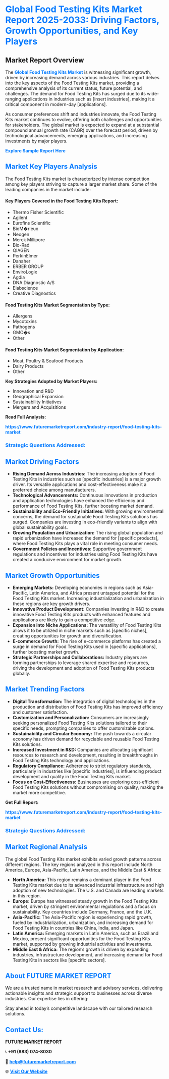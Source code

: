 <h1 style="color: #007BFF;">Global Food Testing Kits Market Report 2025-2033: Driving Factors, Growth Opportunities, and Key Players</h1>

<section id="overview">
<h2>Market Report Overview</h2>
<p>The <a href="https://www.futuremarketreport.com/industry-report/food-testing-kits-market" style="color: #007BFF; text-decoration: none;"><strong>Global Food Testing Kits Market</strong></a> is witnessing significant growth, driven by increasing demand across various industries. This report delves into the key aspects of the Food Testing Kits market, providing a comprehensive analysis of its current status, future potential, and challenges. The demand for Food Testing Kits has surged due to its wide-ranging applications in industries such as [insert industries], making it a critical component in modern-day [applications].</p>
<p>As consumer preferences shift and industries innovate, the Food Testing Kits market continues to evolve, offering both challenges and opportunities for stakeholders. The global market is expected to expand at a substantial compound annual growth rate (CAGR) over the forecast period, driven by technological advancements, emerging applications, and increasing investments by major players.</p>
</section>

<section id="overview">
<p><a href="https://www.futuremarketreport.com/request-sample/reportId=28726" style="color: #007BFF; text-decoration: none;"><strong>Explore Sample Report Here</strong></a></p>
</section>

<section id="key-players">
<h2 style="color: #007BFF;">Market Key Players Analysis</h2>
<p>The Food Testing Kits market is characterized by intense competition among key players striving to capture a larger market share. Some of the leading companies in the market include:</p>
<h4>Key Players Covered in the Food Testing Kits Report:</h4>
<ul><li>Thermo Fisher Scientific</li><li>Agilent</li><li>Eurofins Scientific</li><li>BioM�rieux</li><li>Neogen</li><li>Merck Millipore</li><li>Bio-Rad</li><li>QIAGEN</li><li>PerkinElmer</li><li>Danaher</li><li>ERBER GROUP</li><li>EnviroLogix</li><li>Agdia</li><li>DNA Diagnostic A/S</li><li>Elabscience</li><li>Creative Diagnostics</li></ul>
<h4>Food Testing Kits Market Segmentation by Type:</h4>
<ul><li>Allergens</li><li>Mycotoxins</li><li>Pathogens</li><li>GMO�s</li><li>Other</li></ul>

<h4>Food Testing Kits Market Segmentation by Application:</h4>
<ul><li>Meat, Poultry &amp; Seafood Products</li><li>Dairy Products</li><li>Other</li></ul>
<p><strong>Key Strategies Adopted by Market Players:</strong></p>
<ul>
<li>Innovation and R&D</li>
<li>Geographical Expansion</li>
<li>Sustainability Initiatives</li>
<li>Mergers and Acquisitions</li>
</ul>
</section>

<section>
<p><strong>Read Full Analysis: </strong></p><a href="https://www.futuremarketreport.com/industry-report/food-testing-kits-market" style="color: #007BFF; text-decoration: none;"><strong>https://www.futuremarketreport.com/industry-report/food-testing-kits-market</strong></a>
<h3 style="color: #007BFF;">Strategic Questions Addressed:</h3>
</section>

<section id="driving-factors">
<h2 style="color: #007BFF;">Market Driving Factors</h2>
<ul>
<li><strong>Rising Demand Across Industries:</strong> The increasing adoption of Food Testing Kits in industries such as [specific industries] is a major growth driver. Its versatile applications and cost-effectiveness make it a preferred choice among manufacturers.</li>
<li><strong>Technological Advancements:</strong> Continuous innovations in production and application technologies have enhanced the efficiency and performance of Food Testing Kits, further boosting market demand.</li>
<li><strong>Sustainability and Eco-Friendly Initiatives:</strong> With growing environmental concerns, the demand for sustainable Food Testing Kits solutions has surged. Companies are investing in eco-friendly variants to align with global sustainability goals.</li>
<li><strong>Growing Population and Urbanization:</strong> The rising global population and rapid urbanization have increased the demand for [specific products], where Food Testing Kits plays a vital role in meeting consumer needs.</li>
<li><strong>Government Policies and Incentives:</strong> Supportive government regulations and incentives for industries using Food Testing Kits have created a conducive environment for market growth.</li>
</ul>
</section>

<section id="growth-opportunities">
<h2 style="color: #007BFF;">Market Growth Opportunities</h2>
<ul>
<li><strong>Emerging Markets:</strong> Developing economies in regions such as Asia-Pacific, Latin America, and Africa present untapped potential for the Food Testing Kits market. Increasing industrialization and urbanization in these regions are key growth drivers.</li>
<li><strong>Innovative Product Development:</strong> Companies investing in R&D to create innovative Food Testing Kits products with enhanced features and applications are likely to gain a competitive edge.</li>
<li><strong>Expansion into Niche Applications:</strong> The versatility of Food Testing Kits allows it to be utilized in niche markets such as [specific niches], creating opportunities for growth and diversification.</li>
<li><strong>E-commerce Growth:</strong> The rise of e-commerce platforms has created a surge in demand for Food Testing Kits used in [specific applications], further boosting market growth.</li>
<li><strong>Strategic Partnerships and Collaborations:</strong> Industry players are forming partnerships to leverage shared expertise and resources, driving the development and adoption of Food Testing Kits products globally.</li>
</ul>
</section>

<section id="trending-factors">
<h2 style="color: #007BFF;">Market Trending Factors</h2>
<ul>
<li><strong>Digital Transformation:</strong> The integration of digital technologies in the production and distribution of Food Testing Kits has improved efficiency and customer satisfaction.</li>
<li><strong>Customization and Personalization:</strong> Consumers are increasingly seeking personalized Food Testing Kits solutions tailored to their specific needs, prompting companies to offer customizable options.</li>
<li><strong>Sustainability and Circular Economy:</strong> The push towards a circular economy has driven demand for recyclable and reusable Food Testing Kits solutions.</li>
<li><strong>Increased Investment in R&D:</strong> Companies are allocating significant resources to research and development, resulting in breakthroughs in Food Testing Kits technology and applications.</li>
<li><strong>Regulatory Compliance:</strong> Adherence to strict regulatory standards, particularly in industries like [specific industries], is influencing product development and quality in the Food Testing Kits market.</li>
<li><strong>Focus on Cost-Effectiveness:</strong> Businesses are exploring cost-efficient Food Testing Kits solutions without compromising on quality, making the market more competitive.</li>
</ul>
</section>

<section>
<p><strong>Get Full Report: </strong></p><a href="https://www.futuremarketreport.com/industry-report/food-testing-kits-market" style="color: #007BFF; text-decoration: none;"><strong>https://www.futuremarketreport.com/industry-report/food-testing-kits-market</strong></a>
<h3 style="color: #007BFF;">Strategic Questions Addressed:</h3>
</section>


<section id="regional-analysis">
<h2 style="color: #007BFF;">Market Regional Analysis</h2>
<p>The global Food Testing Kits market exhibits varied growth patterns across different regions. The key regions analyzed in this report include North America, Europe, Asia-Pacific, Latin America, and the Middle East & Africa:</p>
<ul>
<li><strong>North America:</strong> This region remains a dominant player in the Food Testing Kits market due to its advanced industrial infrastructure and high adoption of new technologies. The U.S. and Canada are leading markets in this region.</li>
<li><strong>Europe:</strong> Europe has witnessed steady growth in the Food Testing Kits market, driven by stringent environmental regulations and a focus on sustainability. Key countries include Germany, France, and the U.K.</li>
<li><strong>Asia-Pacific:</strong> The Asia-Pacific region is experiencing rapid growth, fueled by industrialization, urbanization, and increasing demand for Food Testing Kits in countries like China, India, and Japan.</li>
<li><strong>Latin America:</strong> Emerging markets in Latin America, such as Brazil and Mexico, present significant opportunities for the Food Testing Kits market, supported by growing industrial activities and investments.</li>
<li><strong>Middle East & Africa:</strong> The region’s growth is driven by expanding industries, infrastructure development, and increasing demand for Food Testing Kits in sectors like [specific sectors].</li>
</ul>
</section>

<footer>
<h2 style="color: #007BFF;">About FUTURE MARKET REPORT</h2>
<p>We are a trusted name in market research and advisory services, delivering actionable insights and strategic support to businesses across diverse industries. Our expertise lies in offering:</p>

<p>Stay ahead in today’s competitive landscape with our tailored research solutions.</p>

<h2 style="color: #007BFF;">Contact Us:</h2>
<p><strong>FUTURE MARKET REPORT</strong></p>
<p>📞 <strong>+91 (883) 074-8030</strong></p>
<p>📧 <strong><a href="mailto:help@futuremarketreport.com" style="color: #007BFF;">help@futuremarketreport.com</a></strong></p>
<p>🌐 <strong><a href="https://www.futuremarketreport.com/" style="color: #007BFF;">Visit Our Website</a></strong></p>
</footer>